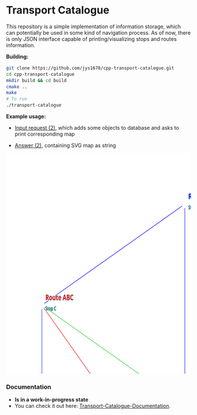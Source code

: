 # Transport Catalogue

This repository is a simple implementation of information storage, which can potentially be used in some kind of navigation process.
As of now, there is only JSON interface capable of printing/visualizing stops and routes information.

**Building:**

```sh
git clone https://github.com/jys1670/cpp-transport-catalogue.git
cd cpp-transport-catalogue
mkdir build && cd build
cmake ..
make
# To run 
./transport-catalogue
```

**Example usage:**

 - [Input request (2)](https://raw.githubusercontent.com/jys1670/cpp-transport-catalogue/main/tests/2.json), which adds some objects to database and asks to print corresponding map

 - [Answer (2)](https://raw.githubusercontent.com/jys1670/cpp-transport-catalogue/main/tests/2a.json), containing SVG map as string

<img src="https://raw.githubusercontent.com/jys1670/cpp-transport-catalogue/main/docs/examples/example_map.svg" width="650" height="600" alt="example-map">

### Documentation
- **Is in a work-in-progress state**
- You can check it out here: [Transport-Catalogue-Documentation](https://jys1670.github.io/cpp-transport-catalogue/html/index.html).